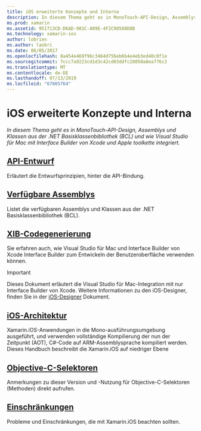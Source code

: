 ```yaml
---
title: iOS erweiterte Konzepte und Interna
description: In diesem Thema geht es in MonoTouch-API-Design, Assemblys und Klassen aus der .NET Basisklassenbibliothek (BCL) und wie Visual Studio für Mac mit Interface Builder von Xcode und Apple toolkette integriert.
ms.prod: xamarin
ms.assetid: 951713CD-D6AD-981C-A09E-4F2C98588D8B
ms.technology: xamarin-ios
author: lobrien
ms.author: laobri
ms.date: 06/05/2017
ms.openlocfilehash: 8a454e469f96c3464d756eb6b4e4eb3ed40c8f1e
ms.sourcegitcommit: 7ccc7a9223cd1d3c42cd03ddfc28050a8ea776c2
ms.translationtype: MT
ms.contentlocale: de-DE
ms.lasthandoff: 07/13/2019
ms.locfileid: "67865764"
---
```

# <a name="ios-advanced-concepts-and-internals"></a>iOS erweiterte Konzepte und Interna

_In diesem Thema geht es in MonoTouch-API-Design, Assemblys und Klassen aus der .NET Basisklassenbibliothek (BCL) und wie Visual Studio für Mac mit Interface Builder von Xcode und Apple toolkette integriert._

## <a name="api-designiosinternalsapi-designindexmd"></a>[API-Entwurf](~/ios/internals/api-design/index.md)

Erläutert die Entwurfsprinzipien, hinter die API-Bindung.

## <a name="available-assembliescross-platforminternalsavailable-assembliesmd"></a>[Verfügbare Assemblys](~/cross-platform/internals/available-assemblies.md)

Listet die verfügbaren Assemblys und Klassen aus der .NET Basisklassenbibliothek (BCL).

## <a name="xib-code-generationiosinternalsxib-code-generationmd"></a>[XIB-Codegenerierung](~/ios/internals/xib-code-generation.md)

Sie erfahren auch, wie Visual Studio für Mac und Interface Builder von Xcode Interface Builder zum Entwickeln der Benutzeroberfläche verwenden können.

> [!IMPORTANT]
> Dieses Dokument erläutert die Visual Studio für Mac-Integration mit nur Interface Builder von Xcode. Weitere Informationen zu den iOS-Designer, finden Sie in der [iOS-Designer](~/ios/user-interface/designer/index.md) Dokument.

## <a name="ios-architectureiosinternalsarchitecturemd"></a>[iOS-Architektur](~/ios/internals/architecture.md)

Xamarin.iOS-Anwendungen in die Mono-ausführungsumgebung ausgeführt, und verwenden vollständige Kompilierung der nun der Zeitpunkt (AOT), C#-Code auf ARM-Assemblysprache kompiliert werden. Dieses Handbuch beschreibt die Xamarin.iOS auf niedriger Ebene

## <a name="objective-c-selectorsiosinternalsobjective-c-selectorsmd"></a>[Objective-C-Selektoren](~/ios/internals/objective-c-selectors.md)

Anmerkungen zu dieser Version und -Nutzung für Objective-C-Selektoren (Methoden) direkt aufrufen.

## <a name="limitationslimitationsmd"></a>[Einschränkungen](limitations.md)

Probleme und Einschränkungen, die mit Xamarin.iOS beachten sollten.
